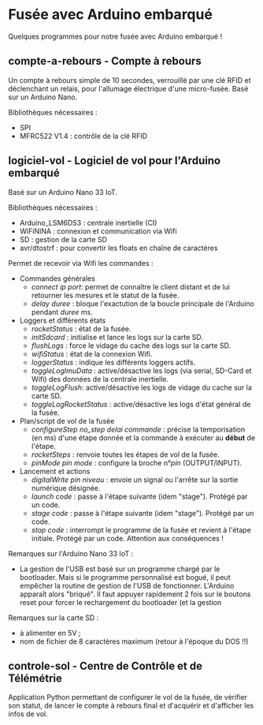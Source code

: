 # Fusée avec Arduino embarqué

Quelques programmes pour notre fusée avec Arduino embarqué !

## compte-a-rebours - Compte à rebours

Un compte à rebours simple de 10 secondes, verrouillé par une clé RFID et déclenchant un relais, pour l'allumage électrique d'une micro-fusée.
Basé sur un Arduino Nano.

Bibliothèques nécessaires :
- SPI
- MFRC522 V1.4 : contrôle de la clé RFID


## logiciel-vol - Logiciel de vol pour l'Arduino embarqué

Basé sur un Arduino Nano 33 IoT.

Bibliothèques nécessaires :
- Arduino_LSM6DS3 : centrale inertielle (CI)
- WiFiNINA : connexion et communication via Wifi
- SD : gestion de la carte SD
- avr/dtostrf : pour convertir les floats en chaîne de caractères

Permet de recevoir via Wifi les commandes :
- Commandes générales
	- *connect ip port*: permet de connaître le client distant et de lui retourner les mesures et le statut de la fusée.
	- *delay duree* : bloque l'exactution de la boucle principale de l'Arduino pendant *duree* ms.
- Loggers et différents états 
	- *rocketStatus* : état de la fusée.
	- *initSdcard* : initialise et lance les logs sur la carte SD.
	- *flushLogs* : force le vidage du cache des logs sur la carte SD.
	- *wifiStatus* : état de la connexion Wifi.
	- *loggerStatus* : indique les différents loggers actifs.
	- *toggleLogImuData* : active/désactive les logs (via serial, SD-Card et Wifi) des données de la centrale inertielle.
	- *toggleLogFlush*: active/désactive les logs de vidage du cache sur la carte SD.
	- *toggleLogRocketStatus* : active/désactive les logs d'état général de la fusée.
- Plan/script de vol de la fusée
	- *configureStep no_step delai commande* : précise la temporisation (en ms) d'une étape donnée et la commande à exécuter au **début** de l'étape.
	- *rocketSteps* : renvoie toutes les étapes de vol de la fusée.
	- *pinMode pin mode* : configure la broche n°*pin* (OUTPUT/INPUT). 
- Lancement et actions
	- *digitalWrite pin niveau* : envoie un signal ou l'arrête sur la sortie numérique désignée.
	- *launch code* : passe à l'étape suivante (idem "stage"). Protégé par un code.
	- *stage code* : passe à l'étape suivante (idem "stage"). Protégé par un code.
	- *stop code* : interrompt le programme de la fusée et revient à l'étape initiale. Protégé par un code. Attention aux conséquences !

Remarques sur l'Arduino Nano 33 IoT :
- La gestion de l'USB est basé sur un programme chargé par le bootloader. Mais si le programme personnalisé est bogué, il peut empêcher la routine de gestion de l'USB de fonctionner. L'Arduino apparaît alors "briqué". Il faut appuyer rapidement 2 fois sur le boutons reset pour forcer le rechargement du bootloader (et la gestion 

Remarques sur la carte SD :
- à alimenter en 5V ;
- nom de fichier de 8 caractères maximum (retour à l'époque du DOS !!)


## controle-sol - Centre de Contrôle et de Télémétrie

Application Python permettant de configurer le vol de la fusée, de vérifier son statut, de lancer le compte à rebours final et d'acquérir et d'afficher les infos de vol.

